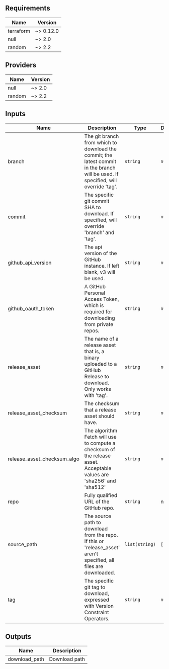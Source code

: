 ## Requirements

| Name | Version |
|------|---------|
| terraform | ~> 0.12.0 |
| null | ~> 2.0 |
| random | ~> 2.2 |

## Providers

| Name | Version |
|------|---------|
| null | ~> 2.0 |
| random | ~> 2.2 |

## Inputs

| Name | Description | Type | Default | Required |
|------|-------------|------|---------|:--------:|
| branch | The git branch from which to download the commit; the latest commit in the branch will be used. If specified, will override 'tag'. | `string` | `null` | no |
| commit | The specific git commit SHA to download. If specified, will override 'branch' and 'tag'. | `string` | `null` | no |
| github\_api\_version | The api version of the GitHub instance. If left blank, v3 will be used. | `string` | `null` | no |
| github\_oauth\_token | A GitHub Personal Access Token, which is required for downloading from private repos. | `string` | `null` | no |
| release\_asset | The name of a release asset that is, a binary uploaded to a GitHub Release to download. Only works with 'tag'. | `string` | `null` | no |
| release\_asset\_checksum | The checksum that a release asset should have. | `string` | `null` | no |
| release\_asset\_checksum\_algo | The algorithm Fetch will use to compute a checksum of the release asset. Acceptable values are 'sha256' and 'sha512' | `string` | `null` | no |
| repo | Fully qualified URL of the GitHub repo. | `string` | n/a | yes |
| source\_path | The source path to download from the repo. If this or 'release\_asset' aren't specified, all files are downloaded. | `list(string)` | `[]` | no |
| tag | The specific git tag to download, expressed with Version Constraint Operators. | `string` | `null` | no |

## Outputs

| Name | Description |
|------|-------------|
| download\_path | Download path |

